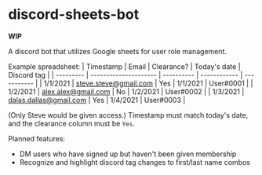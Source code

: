 # discord-sheets-bot

**WIP**

A discord bot that utilizes Google sheets for user role management.

Example spreadsheet:
| Timestamp | Email                    | Clearance? | Today's date | Discord tag |
| --------- | ---------------------    | ---------- | ------------ | ----------- |
| 1/1/2021  | steve.steve@gmail.com    | Yes        | 1/1/2021     | User#0001   |
| 1/2/2021  | alex.alex@gmail.com      | No         | 1/2/2021     | User#0002   |
| 1/3/2021  | dalas.dallas@gmail.com   | Yes        | 1/4/2021     | User#0003   |

(Only Steve would be given access.)
Timestamp must match today's date, and the clearance column must be `Yes`.

Planned features:
- DM users who have signed up but haven't been given membership
- Recognize and highlight discord tag changes to first/last name combos
